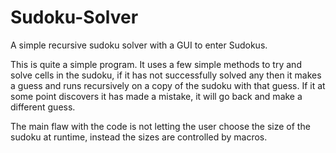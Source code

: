 # Sudoku-Solver
A simple recursive sudoku solver with a GUI to enter Sudokus.

This is quite a simple program. It uses a few simple methods to try and solve cells in the sudoku, if it has not successfully solved any then it makes a guess and runs recursively on a copy of the sudoku with that guess. If it at some point discovers it has made a mistake, it will go back and make a different guess.

The main flaw with the code is not letting the user choose the size of the sudoku at runtime, instead the sizes are controlled by macros.
